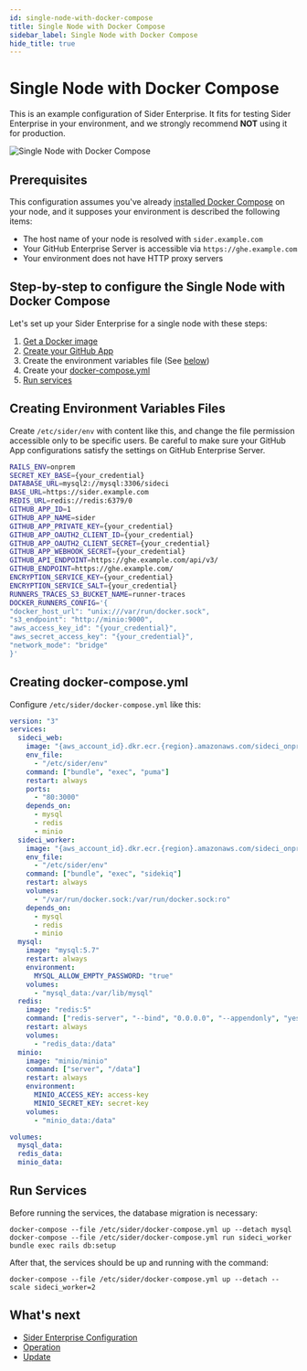 ```yaml
---
id: single-node-with-docker-compose
title: Single Node with Docker Compose
sidebar_label: Single Node with Docker Compose
hide_title: true
---
```


# Single Node with Docker Compose

This is an example configuration of Sider Enterprise. It fits for testing Sider Enterprise in your environment, and we strongly recommend **NOT** using it for production.

![Single Node with Docker Compose](https://app.lucidchart.com/publicSegments/view/463f20c8-59dd-4443-893f-95343411b572/image.png)

## Prerequisites

This configuration assumes you've already [installed Docker Compose](https://docs.docker.com/compose/install/) on your node, and it supposes your environment is described the following items:

- The host name of your node is resolved with `sider.example.com`
- Your GitHub Enterprise Server is accessible via `https://ghe.example.com`
- Your environment does not have HTTP proxy servers

## Step-by-step to configure the Single Node with Docker Compose

Let's set up your Sider Enterprise for a single node with these steps:

1. [Get a Docker image](../installation.md#get-docker-image)
2. [Create your GitHub App](../github.md#registering-a-github-app)
3. Create the environment variables file (See [below](#creating-environment-variables-files))
4. Create your [docker-compose.yml](#creating-docker-composeyml)
5. [Run services](#run-services)

## Creating Environment Variables Files

Create `/etc/sider/env` with content like this, and change the file permission accessible only to be specific users. Be careful to make sure your GitHub App configurations satisfy the settings on GitHub Enterprise Server.

```sh
RAILS_ENV=onprem
SECRET_KEY_BASE={your_credential}
DATABASE_URL=mysql2://mysql:3306/sideci
BASE_URL=https://sider.example.com
REDIS_URL=redis://redis:6379/0
GITHUB_APP_ID=1
GITHUB_APP_NAME=sider
GITHUB_APP_PRIVATE_KEY={your_credential}
GITHUB_APP_OAUTH2_CLIENT_ID={your_credential}
GITHUB_APP_OAUTH2_CLIENT_SECRET={your_credential}
GITHUB_APP_WEBHOOK_SECRET={your_credential}
GITHUB_API_ENDPOINT=https://ghe.example.com/api/v3/
GITHUB_ENDPOINT=https://ghe.example.com/
ENCRYPTION_SERVICE_KEY={your_credential}
ENCRYPTION_SERVICE_SALT={your_credential}
RUNNERS_TRACES_S3_BUCKET_NAME=runner-traces
DOCKER_RUNNERS_CONFIG='{
"docker_host_url": "unix:///var/run/docker.sock",
"s3_endpoint": "http://minio:9000",
"aws_access_key_id": "{your_credential}",
"aws_secret_access_key": "{your_credential}",
"network_mode": "bridge"
}'
```

## Creating docker-compose.yml

Configure `/etc/sider/docker-compose.yml` like this:

```yaml
version: "3"
services:
  sideci_web:
    image: "{aws_account_id}.dkr.ecr.{region}.amazonaws.com/sideci_onprem:release-202104.0"
    env_file:
      - "/etc/sider/env"
    command: ["bundle", "exec", "puma"]
    restart: always
    ports:
      - "80:3000"
    depends_on:
      - mysql
      - redis
      - minio
  sideci_worker:
    image: "{aws_account_id}.dkr.ecr.{region}.amazonaws.com/sideci_onprem:release-202104.0"
    env_file:
      - "/etc/sider/env"
    command: ["bundle", "exec", "sidekiq"]
    restart: always
    volumes:
      - "/var/run/docker.sock:/var/run/docker.sock:ro"
    depends_on:
      - mysql
      - redis
      - minio
  mysql:
    image: "mysql:5.7"
    restart: always
    environment:
      MYSQL_ALLOW_EMPTY_PASSWORD: "true"
    volumes:
      - "mysql_data:/var/lib/mysql"
  redis:
    image: "redis:5"
    command: ["redis-server", "--bind", "0.0.0.0", "--appendonly", "yes"]
    restart: always
    volumes:
      - "redis_data:/data"
  minio:
    image: "minio/minio"
    command: ["server", "/data"]
    restart: always
    environment:
      MINIO_ACCESS_KEY: access-key
      MINIO_SECRET_KEY: secret-key
    volumes:
      - "minio_data:/data"

volumes:
  mysql_data:
  redis_data:
  minio_data:
```

## Run Services

Before running the services, the database migration is necessary:

```console
docker-compose --file /etc/sider/docker-compose.yml up --detach mysql
docker-compose --file /etc/sider/docker-compose.yml run sideci_worker bundle exec rails db:setup
```

After that, the services should be up and running with the command:

```console
docker-compose --file /etc/sider/docker-compose.yml up --detach --scale sideci_worker=2
```

## What's next

- [Sider Enterprise Configuration](../config.md)
- [Operation](../operation.md)
- [Update](../updating.md)
